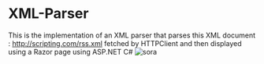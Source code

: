 # XML-Parser
This is the implementation of an XML parser that parses this XML document : http://scripting.com/rss.xml
fetched by HTTPClient and then displayed using a Razor page using ASP.NET C#
![sora](https://github.com/salma-ahmed9/XML-Parser/assets/93517375/76a0c02b-d2ab-419f-a746-7d45c1f358f3)

